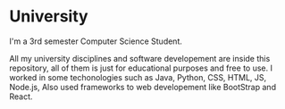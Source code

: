 # University

I'm a 3rd semester Computer Science Student.

All my university disciplines and software developement are inside this repository, all of them is just for educational purposes and free to use. I worked in some techonologies such as Java, Python, CSS, HTML, JS, Node.js, Also used frameworks to web developement like BootStrap and React.
